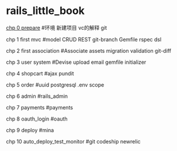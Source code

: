rails_little_book
=================


[chp 0 prepare](https://github.com/jerry-tao/rails_little_book/blob/master/chp_0/0_prepare.md) #环境 新建项目 vc的解释 git

chp 1 first mvc #model CRUD REST git-branch Gemfile rspec dsl

chp 2 first association #Associate assets migration validation git-diff

chp 3 user system #Devise upload email gemfile initializer

chp 4 shopcart #ajax pundit

chp 5 order #uuid postgresql .env scope

chp 6 admin #rails_admin

chp 7 payments #payments

chp 8 oauth_login #oauth

chp 9 deploy #mina

chp 10 auto_deploy_test_monitor #git codeship newrelic
